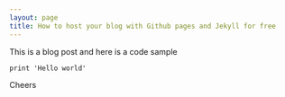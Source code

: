```yaml
---
layout: page
title: How to host your blog with Github pages and Jekyll for free
---
```



This is a blog post and here is a code sample

    
    print 'Hello world'


Cheers